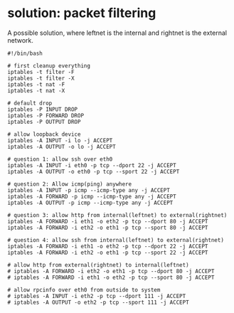 # solution: packet filtering

A possible solution, where leftnet is the internal and rightnet is the
external network.

    #!/bin/bash

    # first cleanup everything
    iptables -t filter -F
    iptables -t filter -X
    iptables -t nat -F
    iptables -t nat -X

    # default drop
    iptables -P INPUT DROP
    iptables -P FORWARD DROP
    iptables -P OUTPUT DROP

    # allow loopback device
    iptables -A INPUT -i lo -j ACCEPT
    iptables -A OUTPUT -o lo -j ACCEPT

    # question 1: allow ssh over eth0
    iptables -A INPUT -i eth0 -p tcp --dport 22 -j ACCEPT
    iptables -A OUTPUT -o eth0 -p tcp --sport 22 -j ACCEPT

    # question 2: Allow icmp(ping) anywhere
    iptables -A INPUT -p icmp --icmp-type any -j ACCEPT
    iptables -A FORWARD -p icmp --icmp-type any -j ACCEPT
    iptables -A OUTPUT -p icmp --icmp-type any -j ACCEPT

    # question 3: allow http from internal(leftnet) to external(rightnet)
    iptables -A FORWARD -i eth1 -o eth2 -p tcp --dport 80 -j ACCEPT
    iptables -A FORWARD -i eth2 -o eth1 -p tcp --sport 80 -j ACCEPT

    # question 4: allow ssh from internal(leftnet) to external(rightnet)
    iptables -A FORWARD -i eth1 -o eth2 -p tcp --dport 22 -j ACCEPT
    iptables -A FORWARD -i eth2 -o eth1 -p tcp --sport 22 -j ACCEPT

    # allow http from external(rightnet) to internal(leftnet)
    # iptables -A FORWARD -i eth2 -o eth1 -p tcp --dport 80 -j ACCEPT
    # iptables -A FORWARD -i eth1 -o eth2 -p tcp --sport 80 -j ACCEPT

    # allow rpcinfo over eth0 from outside to system
    # iptables -A INPUT -i eth2 -p tcp --dport 111 -j ACCEPT
    # iptables -A OUTPUT -o eth2 -p tcp --sport 111 -j ACCEPT
